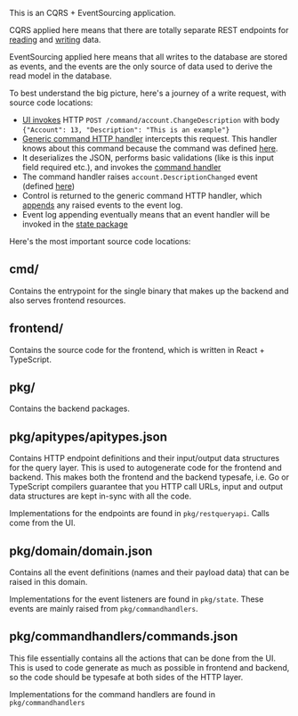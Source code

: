 This is an CQRS + EventSourcing application.

CQRS applied here means that there are totally separate REST endpoints for
[reading](https://docs.function61.com/pi-security-module/application_model/rest_endpoints/)
and [writing](https://docs.function61.com/pi-security-module/application_model/commands/)
data.

EventSourcing applied here means that all writes to the database are stored as events, and
the events are the only source of data used to derive the read model in the database.

To best understand the big picture, here's a journey of a write request, with source code
locations:

- [UI invokes](https://github.com/function61/pi-security-module/blob/153991ffb0bb/frontend/pages/AccountPage.tsx#L287)
  HTTP `POST /command/account.ChangeDescription` with body
  `{"Account": 13, "Description": "This is an example"}`
- [Generic command HTTP handler](https://github.com/function61/pi-security-module/blob/153991ffb0bb/pkg/restcommandapi/commandapi.go#L18)
  intercepts this request. This handler knows about this command because the command was
  defined [here](https://github.com/function61/pi-security-module/blob/153991ffb0bb/pkg/commandhandlers/commands.json#L33).
- It deserializes the JSON, performs basic validations (like is this input field required
  etc.), and invokes the [command handler](https://github.com/function61/pi-security-module/blob/153991ffb0bb/pkg/commandhandlers/handlers.go#L89)
- The command handler raises `account.DescriptionChanged` event
  (defined [here](https://github.com/function61/pi-security-module/blob/153991ffb0bb/pkg/domain/domain.json#L91))
- Control is returned to the generic command HTTP handler, which
  [appends](https://github.com/function61/pi-security-module/blob/153991ffb0bb/pkg/restcommandapi/commandapi.go#L64)
  any raised events to the event log.
- Event log appending eventually means that an event handler will be invoked in the
  [state package](https://github.com/function61/pi-security-module/blob/153991ffb0bb/pkg/state/eventhandlers.go#L72)

Here's the most important source code locations:


cmd/
----

Contains the entrypoint for the single binary that makes up the backend and also serves
frontend resources.


frontend/
---------

Contains the source code for the frontend, which is written in React + TypeScript.


pkg/
----

Contains the backend packages.


pkg/apitypes/apitypes.json
--------------------------

Contains HTTP endpoint definitions and their input/output data structures for the query
layer. This is used to autogenerate code for the frontend and backend. This makes both the
frontend and the backend typesafe, i.e. Go or TypeScript compilers guarantee that you HTTP
call URLs, input and output data structures are kept in-sync with all the code.

Implementations for the endpoints are found in `pkg/restqueryapi`. Calls come from the UI.


pkg/domain/domain.json
----------------------

Contains all the event definitions (names and their payload data) that can be raised in
this domain.

Implementations for the event listeners are found in `pkg/state`. These events are mainly
raised from `pkg/commandhandlers`.


pkg/commandhandlers/commands.json
---------------------------------

This file essentially contains all the actions that can be done from the UI. This is used
to code generate as much as possible in frontend and backend, so the code should be
typesafe at both sides of the HTTP layer.

Implementations for the command handlers are found in `pkg/commandhandlers`
